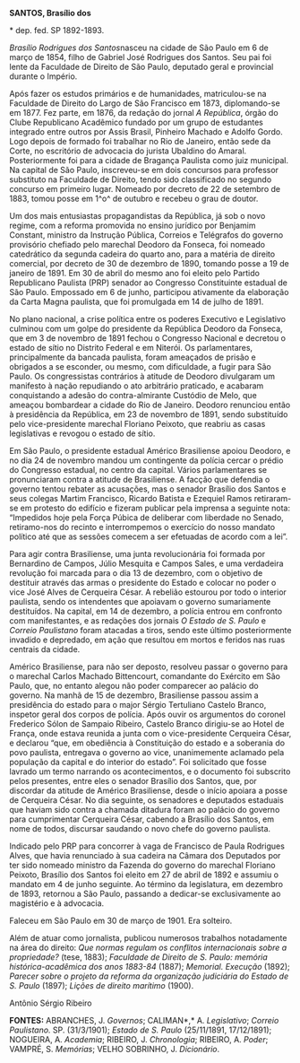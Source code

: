 **SANTOS, Brasílio dos**

\* dep. fed. SP 1892-1893.

*Brasílio Rodrigues dos Santos*nasceu na cidade de São Paulo em 6 de
março de 1854, filho de Gabriel José Rodrigues dos Santos. Seu pai foi
lente da Faculdade de Direito de São Paulo, deputado geral e provincial
durante o Império.

Após fazer os estudos primários e de humanidades, matriculou-se na
Faculdade de Direito do Largo de São Francisco em 1873, diplomando-se em
1877. Fez parte, em 1876, da redação do jornal *A República*, órgão do
Clube Republicano Acadêmico fundado por um grupo de estudantes integrado
entre outros por Assis Brasil, Pinheiro Machado e Adolfo Gordo. Logo
depois de formado foi trabalhar no Rio de Janeiro, então sede da Corte,
no escritório de advocacia do jurista Ubaldino do Amaral. Posteriormente
foi para a cidade de Bragança Paulista como juiz municipal. Na capital
de São Paulo, inscreveu-se em dois concursos para professor substituto
na Faculdade de Direito, tendo sido classificado no segundo concurso em
primeiro lugar. Nomeado por decreto de 22 de setembro de 1883, tomou
posse em 1^o^ de outubro e recebeu o grau de doutor.

Um dos mais entusiastas propagandistas da República, já sob o novo
regime, com a reforma promovida no ensino jurídico por Benjamim
Constant, ministro da Instrução Pública, Correios e Telégrafos do
governo provisório chefiado pelo marechal Deodoro da Fonseca, foi
nomeado catedrático da segunda cadeira do quarto ano, para a matéria de
direito comercial, por decreto de 30 de dezembro de 1890, tomando posse
a 19 de janeiro de 1891. Em 30 de abril do mesmo ano foi eleito pelo
Partido Republicano Paulista (PRP) senador ao Congresso Constituinte
estadual de São Paulo. Empossado em 6 de junho, participou ativamente da
elaboração da Carta Magna paulista, que foi promulgada em 14 de julho de
1891.

No plano nacional, a crise política entre os poderes Executivo e
Legislativo culminou com um golpe do presidente da República Deodoro da
Fonseca, que em 3 de novembro de 1891 fechou o Congresso Nacional e
decretou o estado de sítio no Distrito Federal e em Niterói. Os
parlamentares, principalmente da bancada paulista, foram ameaçados de
prisão e obrigados a se esconder, ou mesmo, com dificuldade, a fugir
para São Paulo. Os congressistas contrários à atitude de Deodoro
divulgaram um manifesto à nação repudiando o ato arbitrário praticado, e
acabaram conquistando a adesão do contra-almirante Custódio de Melo, que
ameaçou bombardear a cidade do Rio de Janeiro. Deodoro renunciou então à
presidência da República, em 23 de novembro de 1891, sendo substituído
pelo vice-presidente marechal Floriano Peixoto, que reabriu as casas
legislativas e revogou o estado de sítio.

Em São Paulo, o presidente estadual Américo Brasiliense apoiou Deodoro,
e no dia 24 de novembro mandou um contingente da polícia cercar o prédio
do Congresso estadual, no centro da capital. Vários parlamentares se
pronunciaram contra a atitude de Brasiliense. A facção que defendia o
governo tentou rebater as acusações, mas o senador Brasílio dos Santos e
seus colegas Martim Francisco, Ricardo Batista e Ezequiel Ramos
retiraram-se em protesto do edifício e fizeram publicar pela imprensa a
seguinte nota: “Impedidos hoje pela Força Púbica de deliberar com
liberdade no Senado, retiramo-nos do recinto e interrompemos o exercício
do nosso mandato político até que as sessões comecem a ser efetuadas de
acordo com a lei”.

Para agir contra Brasiliense, uma junta revolucionária foi formada por
Bernardino de Campos, Júlio Mesquita e Campos Sales, e uma verdadeira
revolução foi marcada para o dia 13 de dezembro, com o objetivo de
destituir através das armas o presidente do Estado e colocar no poder o
vice José Alves de Cerqueira César. A rebelião estourou por todo o
interior paulista, sendo os intendentes que apoiavam o governo
sumariamente destituídos. Na capital, em 14 de dezembro, a polícia
entrou em confronto com manifestantes, e as redações dos jornais *O
Estado de S. Paulo* e *Correio Paulistano* foram atacadas a tiros, sendo
este último posteriormente invadido e depredado, em ação que resultou em
mortos e feridos nas ruas centrais da cidade.

Américo Brasiliense, para não ser deposto, resolveu passar o governo
para o marechal Carlos Machado Bittencourt, comandante do Exército em
São Paulo, que, no entanto alegou não poder comparecer ao palácio do
governo. Na manhã de 15 de dezembro, Brasiliense passou assim a
presidência do estado para o major Sérgio Tertuliano Castelo Branco,
inspetor geral dos corpos de polícia. Após ouvir os argumentos do
coronel Frederico Sólon de Sampaio Ribeiro, Castelo Branco dirigiu-se ao
Hotel de França, onde estava reunida a junta com o vice-presidente
Cerqueira César, e declarou “que, em obediência à Constituição do estado
e a soberania do povo paulista, entregava o governo ao vice,
unanimemente aclamado pela população da capital e do interior do
estado”. Foi solicitado que fosse lavrado um termo narrando os
acontecimentos, e o documento foi subscrito pelos presentes, entre eles
o senador Brasílio dos Santos, que, por discordar da atitude de Américo
Brasiliense, desde o início apoiara a posse de Cerqueira César. No dia
seguinte, os senadores e deputados estaduais que haviam sido contra a
chamada ditadura foram ao palácio do governo para cumprimentar Cerqueira
César, cabendo a Brasílio dos Santos, em nome de todos, discursar
saudando o novo chefe do governo paulista.

Indicado pelo PRP para concorrer à vaga de Francisco de Paula Rodrigues
Alves, que havia renunciado à sua cadeira na Câmara dos Deputados por
ter sido nomeado ministro da Fazenda do governo do marechal Floriano
Peixoto, Brasílio dos Santos foi eleito em 27 de abril de 1892 e assumiu
o mandato em 4 de junho seguinte. Ao término da legislatura, em dezembro
de 1893, retornou a São Paulo, passando a dedicar-se exclusivamente ao
magistério e à advocacia.

Faleceu em São Paulo em 30 de março de 1901. Era solteiro.

Além de atuar como jornalista, publicou numerosos trabalhos notadamente
na área do direito: *Que normas regulam os conflitos internacionais
sobre a propriedade?* (tese, 1883); *Faculdade de Direito de S. Paulo:
memória histórica-acadêmica dos anos 1883-84* (1887); *Memorial.
Execução* (1892); *Parecer sobre o projeto da reforma da organização
judiciária do Estado de S. Paulo* (1897); *Lições de direito marítimo*
(1900).

Antônio Sérgio Ribeiro

**FONTES:** ABRANCHES, J. *Governos*; CALIMAN*,* A. *Legislativo*;
*Correio Paulistano.* SP. (31/3/1901); *Estado de S. Paulo* (25/11/1891,
17/12/1891); NOGUEIRA, A. *Academia*; RIBEIRO, J. *Chronologia*;
RIBEIRO, A. *Poder*; VAMPRÉ, S. *Memórias*; VELHO SOBRINHO, J.
*Dicionário*.
